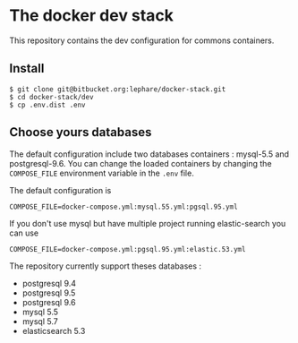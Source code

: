 # The docker dev stack

This repository contains the dev configuration for commons containers.

## Install

	$ git clone git@bitbucket.org:lephare/docker-stack.git
	$ cd docker-stack/dev
	$ cp .env.dist .env

## Choose yours databases

The default configuration include two databases containers : mysql-5.5 and postgresql-9.6. You can change the loaded containers by changing the `COMPOSE_FILE` environment variable in the `.env` file.

The default configuration is

	COMPOSE_FILE=docker-compose.yml:mysql.55.yml:pgsql.95.yml

If you don't use mysql but have multiple project running elastic-search you can use

	COMPOSE_FILE=docker-compose.yml:pgsql.95.yml:elastic.53.yml

The repository currently support theses databases :

 - postgresql 9.4
 - postgresql 9.5
 - postgresql 9.6
 - mysql 5.5
 - mysql 5.7
 - elasticsearch 5.3

